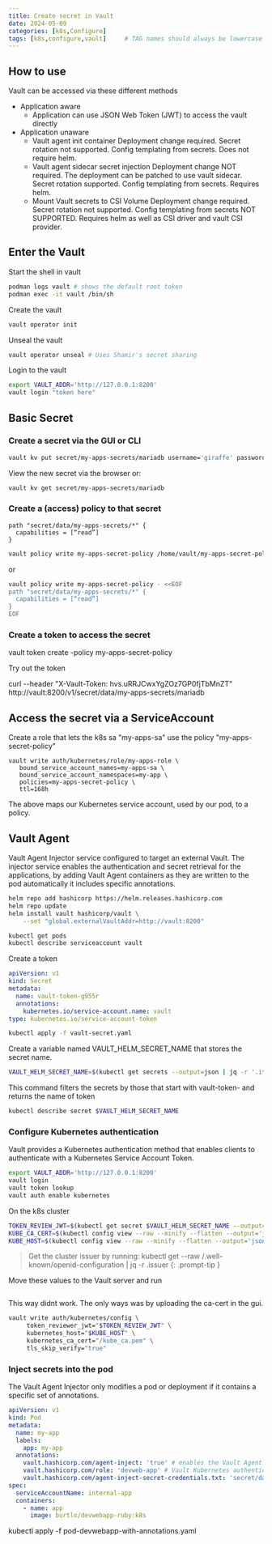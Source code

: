 ```yaml
---
title: Create secret in Vault
date: 2024-05-09
categories: [k8s,Configure]
tags: [k8s,configure,vault]     # TAG names should always be lowercase
---
```


## How to use

Vault can be accessed via these different methods

* Application aware
  * Application can use JSON Web Token (JWT) to access the vault directly
* Application unaware
  * Vault agent init container
      Deployment change required. Secret rotation not supported. Config templating from secrets. Does not require helm.
  * Vault agent sidecar secret injection
      Deployment change NOT required. The deployment can be patched to use vault sidecar. Secret rotation supported. Config templating from secrets. Requires helm.
  * Mount Vault secrets to CSI Volume
      Deployment change required. Secret rotation not supported. Config templating from secrets NOT SUPPORTED. Requires helm as well as CSI driver and vault CSI provider.

## Enter the Vault

Start the shell in vault

```bash
podman logs vault # shows the default root token
podman exec -it vault /bin/sh

```

Create the vault

```bash
vault operator init
```

Unseal the vault

```bash
vault operator unseal # Uses Shamir's secret sharing
```

Login to the vault

```bash
export VAULT_ADDR='http://127.0.0.1:8200'
vault login "token here"
```

## Basic Secret

### Create a secret via the GUI or CLI

```bash
vault kv put secret/my-apps-secrets/mariadb username='giraffe' password='salsa'
```

View the new secret via the browser or:

```bash
vault kv get secret/my-apps-secrets/mariadb
```

### Create a (access) policy to that secret

```plaintext '/home/vault/my-apps-secret-policy.hcl'
path "secret/data/my-apps-secrets/*" {
  capabilities = [“read”]
}
```

```bash
vault policy write my-apps-secret-policy /home/vault/my-apps-secret-policy.hcl
```

or

```bash
vault policy write my-apps-secret-policy - <<EOF
path "secret/data/my-apps-secrets/*" {
  capabilities = [“read”]
}
EOF
```

### Create a token to access the secret

vault token create -policy my-apps-secret-policy

Try out the token

curl --header "X-Vault-Token: hvs.uRRJCwxYgZOz7GP0fjTbMnZT" http://vault:8200/v1/secret/data/my-apps-secrets/mariadb

## Access the secret via a ServiceAccount

Create a role that lets the k8s sa "my-apps-sa" use the policy "my-apps-secret-policy"

```shell
vault write auth/kubernetes/role/my-apps-role \
   bound_service_account_names=my-apps-sa \
   bound_service_account_namespaces=my-app \
   policies=my-apps-secret-policy \
   ttl=168h
```

The above maps our Kubernetes service account, used by our pod, to a policy.

## Vault Agent

Vault Agent Injector service configured to target an external Vault. The injector service enables the authentication and secret retrieval for the applications, by adding Vault Agent containers as they are written to the pod automatically it includes specific annotations.

```bash
helm repo add hashicorp https://helm.releases.hashicorp.com
helm repo update
helm install vault hashicorp/vault \
    --set "global.externalVaultAddr=http://vault:8200"

kubectl get pods
kubectl describe serviceaccount vault
```

Create a token

```yaml
apiVersion: v1
kind: Secret
metadata:
  name: vault-token-g955r
  annotations:
    kubernetes.io/service-account.name: vault
type: kubernetes.io/service-account-token
```

```bash
kubectl apply -f vault-secret.yaml
```

Create a variable named VAULT_HELM_SECRET_NAME that stores the secret name.

```bash
VAULT_HELM_SECRET_NAME=$(kubectl get secrets --output=json | jq -r '.items[].metadata | select(.name|startswith("vault-token-")).name')
```

This command filters the secrets by those that start with vault-token- and returns the name of token

```bash
kubectl describe secret $VAULT_HELM_SECRET_NAME
```

### Configure Kubernetes authentication

Vault provides a Kubernetes authentication method that enables clients to authenticate with a Kubernetes Service Account Token.

```bash
export VAULT_ADDR='http://127.0.0.1:8200'
vault login
vault token lookup
vault auth enable kubernetes
```

On the k8s cluster

```bash
TOKEN_REVIEW_JWT=$(kubectl get secret $VAULT_HELM_SECRET_NAME --output='go-template={{ .data.token }}' | base64 --decode)
KUBE_CA_CERT=$(kubectl config view --raw --minify --flatten --output='jsonpath={.clusters[].cluster.certificate-authority-data}' | base64 --decode)
KUBE_HOST=$(kubectl config view --raw --minify --flatten --output='jsonpath={.clusters[].cluster.server}') # or export KUBE_HOST="https://k8s-server-name:6443"
```

> Get the cluster issuer by running: kubectl get --raw /.well-known/openid-configuration | jq -r .issuer
{: .prompt-tip }

Move these values to the Vault server and run

```bash
```

This way didnt work. The only ways was by uploading the ca-cert in the gui.

```bash
vault write auth/kubernetes/config \
     token_reviewer_jwt="$TOKEN_REVIEW_JWT" \
     kubernetes_host="$KUBE_HOST" \
     kubernetes_ca_cert="/kube_ca.pem" \
     tls_skip_verify="true"
```

### Inject secrets into the pod

The Vault Agent Injector only modifies a pod or deployment if it contains a specific set of annotations.

```yaml
apiVersion: v1
kind: Pod
metadata:
  name: my-app
  labels:
    app: my-app
  annotations:
    vault.hashicorp.com/agent-inject: 'true' # enables the Vault Agent Injector service
    vault.hashicorp.com/role: 'devweb-app' # Vault Kubernetes authentication role
    vault.hashicorp.com/agent-inject-secret-credentials.txt: 'secret/data/devwebapp/config' # the path to the secret
spec:
  serviceAccountName: internal-app
  containers:
    - name: app
      image: burtlo/devwebapp-ruby:k8s

```

kubectl apply -f pod-devwebapp-with-annotations.yaml
